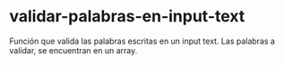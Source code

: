 # validar-palabras-en-input-text
Función que valida las palabras escritas en un input text. Las palabras a validar, se encuentran en un array.
